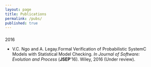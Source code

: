 ```yaml
---
layout: page
title: Publications
permalink: /pubs/
published: true
---
```


###

2016
- V.C. Ngo and A. Legay.Formal Verification of Probabilistic SystemC Models with Statistical Model Checking. _In Journal of Software: Evolution and Process_ (**JSEP**'16). Wiley, 2016 (Under review).
